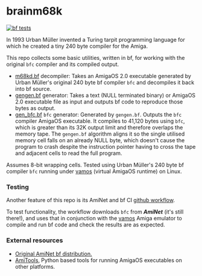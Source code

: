 # brainm68k

[![bf tests](https://github.com/hornc/brainm68k/actions/workflows/bf_tests.yml/badge.svg)](https://github.com/hornc/brainm68k/actions/workflows/bf_tests.yml)

In 1993 Urban Müller invented a Turing tarpit programming language for which he created a tiny 240 byte compiler for the Amiga.

This repo collects some basic utilities, written in bf, for working with the original `bfc` compiler and its compiled output.


* [m68kd.bf](m68kd.bf) decompiler: Takes an AmigaOS 2.0 executable generated by Urban Müller's original 240 byte bf compiler `bfc` and decompiles it back into bf source.
* [gengen.bf](gengen.bf) generator: Takes a text (NULL terminated binary) or AmigaOS 2.0 executable file as input and outputs bf code to reproduce those bytes as output.
* [gen_bfc.bf](gen_bfc.bf) `bfc` generator: Generated by `gengen.bf`. Outputs the `bfc` compiler AmigaOS executable. It compiles to 41,120 bytes using `bfc`, which is greater than its 32K output limit and therefore overlaps the memory tape. The `gengen.bf` algorithm aligns it so the single utilised memory cell falls on an already NULL byte, which doesn't cause the program to crash despite the instruction pointer having to cross the tape and adjacent cells to read the full program.

Assumes 8-bit wrapping cells. Tested using Urban Müller's 240 byte bf compiler `bfc` running under [vamos](https://github.com/cnvogelg/amitools/blob/master/docs/vamos.md) (virtual AmigaOS runtime) on Linux.

### Testing
Another feature of this repo is its AmiNet and bf CI [github workflow](.github/workflows/bf_tests.yml).

To test functionality, the workflow downloads `bfc` from ***AmiNet*** (it's still there!), and uses that in conjunction with the [vamos](https://github.com/cnvogelg/amitools/blob/master/docs/vamos.md) Amiga emulator to compile and run bf code and check the results are as expected.

### External resources
* [Original AmiNet bf distribution.](https://aminet.net/package/dev/lang/brainfuck-2)
* [AmiTools](https://github.com/cnvogelg/amitools), Python based tools for running AmigaOS executables on other platforms.
